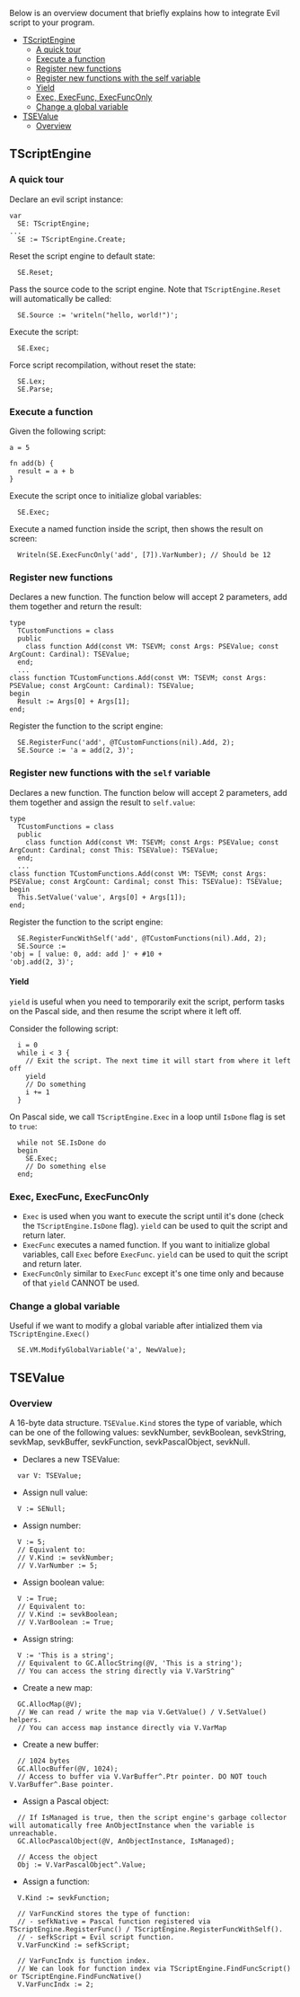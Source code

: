 Below is an overview document that briefly explains how to integrate Evil script to your program.

- [TScriptEngine](#tscriptengine)
  + [A quick tour](#a-quick-tour)
  + [Execute a function](#execute-a-function)
  + [Register new functions](#register-new-functions)
  + [Register new functions with the self variable](#register-new-functions-with-the-self-variable)
  + [Yield](#yield)
  + [Exec, ExecFunc, ExecFuncOnly](#exec-execfunc-execfunconly)
  + [Change a global variable](#change-a-global-variable)
- [TSEValue](#tsevalue)
  + [Overview](#overview)

## TScriptEngine

### A quick tour
Declare an evil script instance:
```
var
  SE: TScriptEngine;
...
  SE := TScriptEngine.Create;
```
Reset the script engine to default state:
```
  SE.Reset;
```
Pass the source code to the script engine. Note that `TScriptEngine.Reset` will automatically be called:
```
  SE.Source := 'writeln("hello, world!")';
```
Execute the script:
```
  SE.Exec;
```
Force script recompilation, without reset the state:
```
  SE.Lex;
  SE.Parse;
```

### Execute a function
Given the following script:
```
a = 5

fn add(b) {
  result = a + b
}
```
Execute the script once to initialize global variables:
```
  SE.Exec;
```
Execute a named function inside the script, then shows the result on screen:
```
  Writeln(SE.ExecFuncOnly('add', [7]).VarNumber); // Should be 12
```

### Register new functions
Declares a new function. The function below will accept 2 parameters,  add them together and return the result:
```
type
  TCustomFunctions = class
  public
    class function Add(const VM: TSEVM; const Args: PSEValue; const ArgCount: Cardinal): TSEValue;
  end;
  ...
class function TCustomFunctions.Add(const VM: TSEVM; const Args: PSEValue; const ArgCount: Cardinal): TSEValue;
begin
  Result := Args[0] + Args[1];
end;
```
Register the function to the script engine:
```
  SE.RegisterFunc('add', @TCustomFunctions(nil).Add, 2);
  SE.Source := 'a = add(2, 3)';
```

### Register new functions with the `self` variable
Declares a new function. The function below will accept 2 parameters,  add them together and assign the result to `self.value`:
```
type
  TCustomFunctions = class
  public
    class function Add(const VM: TSEVM; const Args: PSEValue; const ArgCount: Cardinal; const This: TSEValue): TSEValue;
  end;
  ...
class function TCustomFunctions.Add(const VM: TSEVM; const Args: PSEValue; const ArgCount: Cardinal; const This: TSEValue): TSEValue;
begin
  This.SetValue('value', Args[0] + Args[1]);
end;
```
Register the function to the script engine:
```
  SE.RegisterFuncWithSelf('add', @TCustomFunctions(nil).Add, 2);
  SE.Source :=
'obj = [ value: 0, add: add ]' + #10 +
'obj.add(2, 3)';
```

#### Yield
`yield` is useful when you need to temporarily exit the script, perform tasks on the Pascal side, and then resume the script where it left off.

Consider the following script:
```
  i = 0
  while i < 3 {
    // Exit the script. The next time it will start from where it left off
    yield
    // Do something
    i += 1
  }
```

On Pascal side, we call `TScriptEngine.Exec` in a loop until `IsDone` flag is set to `true`:
```
  while not SE.IsDone do
  begin
    SE.Exec;
    // Do something else
  end;
```

### Exec, ExecFunc, ExecFuncOnly
- `Exec` is used when you want to execute the script until it's done (check the `TScriptEngine.IsDone` flag). `yield` can be used to quit the script and return later.
- `ExecFunc` executes a named function. If you want to initialize global variables, call `Exec` before `ExecFunc`. `yield` can be used to quit the script and return later.
- `ExecFuncOnly` similar to `ExecFunc` except it's one time only and because of that `yield` CANNOT be used.

### Change a global variable
Useful if we want to modify a global variable after intialized them via `TScriptEngine.Exec()`
```
  SE.VM.ModifyGlobalVariable('a', NewValue);
```

## TSEValue
### Overview
A 16-byte data structure. `TSEValue.Kind` stores the type of variable, which can be one of the following values: sevkNumber, sevkBoolean, sevkString, sevkMap, sevkBuffer, sevkFunction, sevkPascalObject, sevkNull.

- Declares a new TSEValue:
```
  var V: TSEValue;
```
- Assign null value:
```
  V := SENull;
```
- Assign number:
```
  V := 5;
  // Equivalent to:
  // V.Kind := sevkNumber;
  // V.VarNumber := 5;
```
- Assign boolean value:
```
  V := True;
  // Equivalent to:
  // V.Kind := sevkBoolean;
  // V.VarBoolean := True;
```
- Assign string:
```
  V := 'This is a string';
  // Equivalent to GC.AllocString(@V, 'This is a string');
  // You can access the string directly via V.VarString^
```
- Create a new map:
```
  GC.AllocMap(@V);
  // We can read / write the map via V.GetValue() / V.SetValue() helpers.
  // You can access map instance directly via V.VarMap
```
- Create a new buffer:
```
  // 1024 bytes
  GC.AllocBuffer(@V, 1024);
  // Access to buffer via V.VarBuffer^.Ptr pointer. DO NOT touch V.VarBuffer^.Base pointer.
```
- Assign a Pascal object:
```
  // If IsManaged is true, then the script engine's garbage collector will automatically free AnObjectInstance when the variable is unreachable.
  GC.AllocPascalObject(@V, AnObjectInstance, IsManaged);

  // Access the object
  Obj := V.VarPascalObject^.Value;
```
- Assign a function:
```
  V.Kind := sevkFunction;

  // VarFuncKind stores the type of function:
  // - sefkNative = Pascal function registered via TScriptEngine.RegisterFunc() / TScriptEngine.RegisterFuncWithSelf().
  // - sefkScript = Evil script function.
  V.VarFuncKind := sefkScript;

  // VarFuncIndx is function index.
  // We can look for function index via TScriptEngine.FindFuncScript() or TScriptEngine.FindFuncNative()
  V.VarFuncIndx := 2;
```
